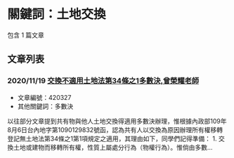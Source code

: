 # 關鍵詞：土地交換

包含 1 篇文章

## 文章列表

### 2020/11/19 [交換不適用土地法第34條之1多數決,曾榮耀老師](../../articles/420327_%E4%BA%A4%E6%8F%9B%E4%B8%8D%E9%81%A9%E7%94%A8%E5%9C%9F%E5%9C%B0%E6%B3%95%E7%AC%AC34%E6%A2%9D%E4%B9%8B1%E5%A4%9A%E6%95%B8%E6%B1%BA%2C%E6%9B%BE%E6%A6%AE%E8%80%80%E8%80%81%E5%B8%AB.md)
- 文章編號：420327
- 其他關鍵詞：多數決

以往部分文章提到共有物與他人土地交換得適用多數決辦理，惟根據內政部109年8月6日台內地字第1090129832號函，認為共有人以交換為原因辦理所有權移轉登記無土地法第34條之1第1項規定之適用，其理由如下，同學們記得準備： 1. 交換土地或建物而移轉所有權，性質上屬處分行為（物權行為）。惟倘由多數...
